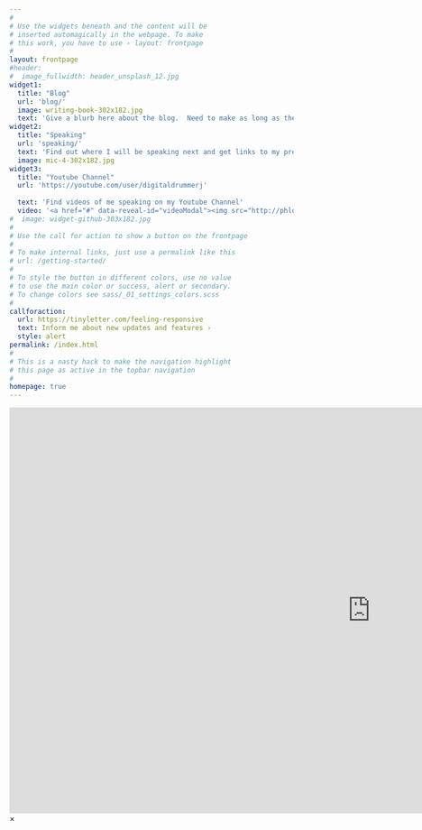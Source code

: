 ```yaml
---
#
# Use the widgets beneath and the content will be
# inserted automagically in the webpage. To make
# this work, you have to use › layout: frontpage
#
layout: frontpage
#header:
#  image_fullwidth: header_unsplash_12.jpg
widget1:
  title: "Blog"
  url: 'blog/'
  image: writing-book-302x182.jpg
  text: 'Give a blurb here about the blog.  Need to make as long as the 2nd and 3rd widget'
widget2:
  title: "Speaking"
  url: 'speaking/'
  text: 'Find out where I will be speaking next and get links to my presentation/demo material.'
  image: mic-4-302x182.jpg
widget3:
  title: "Youtube Channel"
  url: 'https://youtube.com/user/digitaldrummerj'
  
  text: 'Find videos of me speaking on my Youtube Channel'
  video: '<a href="#" data-reveal-id="videoModal"><img src="http://phlow.github.io/feeling-responsive/images/start-video-feeling-responsive-302x182.jpg" width="302" height="182" alt=""/></a>'
#  image: widget-github-303x182.jpg
#
# Use the call for action to show a button on the frontpage
#
# To make internal links, just use a permalink like this
# url: /getting-started/
#
# To style the button in different colors, use no value
# to use the main color or success, alert or secondary.
# To change colors see sass/_01_settings_colors.scss
#
callforaction:
  url: https://tinyletter.com/feeling-responsive
  text: Inform me about new updates and features ›
  style: alert
permalink: /index.html
#
# This is a nasty hack to make the navigation highlight
# this page as active in the topbar navigation
#
homepage: true
---
```


<div id="videoModal" class="reveal-modal large" data-reveal="">
  <div class="flex-video widescreen vimeo" style="display: block;">
    <iframe width="1280" height="720" src="https://www.youtube.com/embed/3b5zCFSmVvU" frameborder="0" allowfullscreen></iframe>
  </div>
  <a class="close-reveal-modal">&#215;</a>
</div>
